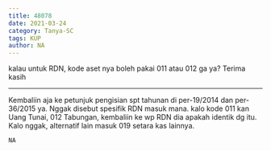 ```yaml
---
title: 48078
date: 2021-03-24
category: Tanya-SC
tags: KUP
author: NA
---
```


kalau untuk RDN, kode aset nya boleh pakai 011 atau 012 ga ya? Terima kasih

---

Kembaliin aja ke petunjuk pengisian spt tahunan di per-19/2014 dan per-36/2015 ya. Nggak disebut spesifik RDN masuk mana. kalo kode 011 kan Uang Tunai, 012 Tabungan, kembaliin ke wp RDN dia apakah identik dg itu. Kalo nggak, alternatif lain masuk 019 setara kas lainnya.

`NA`
